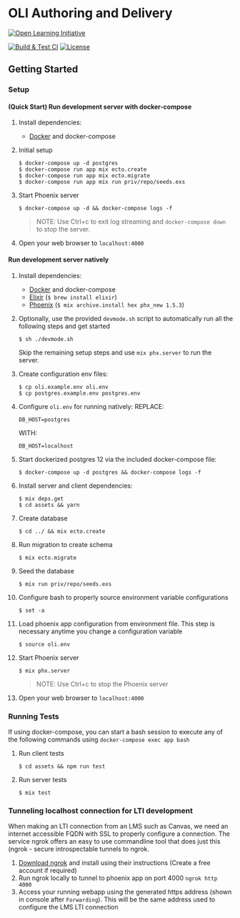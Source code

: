 # OLI Authoring and Delivery

[![Open Learning Initiative](https://oli.cmu.edu/wp-content/uploads/2018/10/oli-logo-78px-high-1.svg)](http://oli.cmu.edu/)

[![Build & Test CI](https://github.com/Simon-Initiative/oli-torus/workflows/Build%20&%20Test%20CI/badge.svg?branch=master)](https://github.com/Simon-Initiative/oli-torus/actions?query=workflow%3A%22Build+%26+Test+CI%22)
[![License](https://img.shields.io/badge/license-MIT-green.svg)](https://github.com/Simon-Initiative/authoring-client/blob/master/LICENSE)

## Getting Started

### Setup
#### (Quick Start) Run development server with docker-compose

1. Install dependencies:
    - [Docker](https://www.docker.com/) and docker-compose

1. Initial setup
    ```
    $ docker-compose up -d postgres
    $ docker-compose run app mix ecto.create
    $ docker-compose run app mix ecto.migrate
    $ docker-compose run app mix run priv/repo/seeds.exs
    ```

1. Start Phoenix server
    ```
    $ docker-compose up -d && docker-compose logs -f
    ```
    > NOTE: Use Ctrl+c to exit log streaming and `docker-compose down` to stop the server.

1. Open your web browser to `localhost:4000`

#### Run development server natively

1. Install dependencies:
    - [Docker](https://www.docker.com/) and docker-compose
    - [Elixir](https://elixir-lang.org/) (`$ brew install elixir`)
    - [Phoenix](https://www.phoenixframework.org/) (`$ mix archive.install hex phx_new 1.5.3`)

1. Optionally, use the provided `devmode.sh` script to automatically run all the following steps and get started
   ```
   $ sh ./devmode.sh
   ```

   Skip the remaining setup steps and use `mix phx.server` to run the server.

1. Create configuration env files:
    ```
    $ cp oli.example.env oli.env
    $ cp postgres.example.env postgres.env
    ```

1. Configure `oli.env` for running natively:
    REPLACE:
    ```
    DB_HOST=postgres
    ```

    WITH:
    ```
    DB_HOST=localhost
    ```

1. Start dockerized postgres 12 via the included docker-compose file:
    ```
    $ docker-compose up -d postgres && docker-compose logs -f
    ```

1. Install server and client dependencies:
    ```
    $ mix deps.get
    $ cd assets && yarn
    ```

1. Create database
    ```
    $ cd ../ && mix ecto.create
    ```

1. Run migration to create schema
    ```
    $ mix ecto.migrate
    ```
    
1. Seed the database
    ```
    $ mix run priv/repo/seeds.exs
    ```

1. Configure bash to properly source environment variable configurations
   ```
   $ set -a
   ```

1. Load phoenix app configuration from environment file. This step is necessary anytime you change a configuration variable
    ```
    $ source oli.env
    ```

1. Start Phoenix server
    ```
    $ mix phx.server
    ```
    > NOTE: Use Ctrl+c to stop the Phoenix server

1. Open your web browser to `localhost:4000`


### Running Tests

If using docker-compose, you can start a bash session to execute any of the following commands using `docker-compose exec app bash`

1. Run client tests
    ```
    $ cd assets && npm run test
    ```

1. Run server tests
    ```
    $ mix test
    ```

### Tunneling localhost connection for LTI development

When making an LTI connection from an LMS such as Canvas, we need an internet accessible FQDN with SSL to properly configure a connection. The service ngrok offers an easy to use commandline tool that does just this (ngrok - secure introspectable tunnels to ngrok.

1. [Download ngrok](https://ngrok.com/) and install using their instructions (Create a free account if required)
1. Run ngrok locally to tunnel to phoenix app on port 4000
        ```
        ngrok http 4000
        ```
1. Access your running webapp using the generated https address (shown in console after `Forwarding`). This will be the same address used to configure the LMS LTI connection
